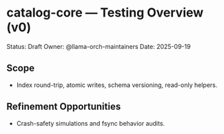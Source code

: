 # catalog-core — Testing Overview (v0)

Status: Draft
Owner: @llama-orch-maintainers
Date: 2025-09-19

## Scope

- Index round-trip, atomic writes, schema versioning, read-only helpers.

## Refinement Opportunities

- Crash-safety simulations and fsync behavior audits.

